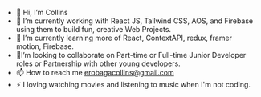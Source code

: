 - 👋 Hi, I’m Collins
- 👀 I’m currently working with React JS, Tailwind CSS, AOS, and Firebase using them to build fun, creative Web Projects.
- 🌱 I’m currently learning more of React, ContextAPI, redux, framer motion, Firebase.
- 💞️I’m looking to collaborate on Part-time or Full-time Junior Developer roles or Partnership with other young developers.
- 📫 How to reach me erobagacollins@gmail.com
- ⚡ I loving watching movies and listening to music when I'm not coding.

<!---
billxyxz/billxyxz is a ✨ special ✨ repository because its `README.md` (this file) appears on your GitHub profile.
You can click the Preview link to take a look at your changes.
--->
